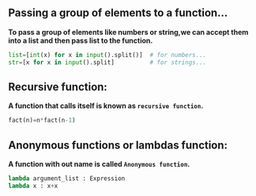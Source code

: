 ## Passing a group of elements to a function...

**To pass a group of elements like numbers or string,we can accept them into a list and then pass list to the function.**

```python
list=[int(x) for x in input().split()]  # for numbers...
str=[x for x in input().split]          # for strings...
```
## Recursive function:

**A function that calls itself is known as ```recursive function```.**

```python
fact(n)=n*fact(n-1)
```

## Anonymous functions or lambdas function:

**A function with out name is called ```Anonymous function```.**

```python
lambda argument_list : Expression
lambda x : x+x
```


